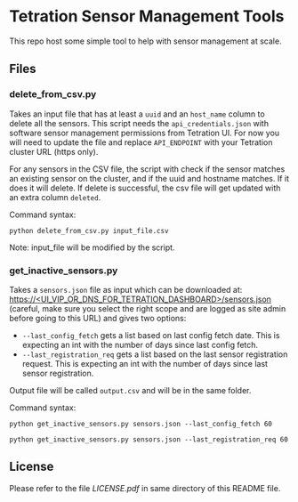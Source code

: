 # Tetration Sensor Management Tools

This repo host some simple tool to help with sensor management at scale.

## Files

### delete_from_csv.py

Takes an input file that has at least a `uuid` and an `host_name` column to delete all the sensors. This script needs the `api_credentials.json` with software sensor management permissions from Tetration UI. For now you will need to update the file and replace `API_ENDPOINT` with your Tetration cluster URL (https only).

For any sensors in the CSV file, the script with check if the sensor matches an existing sensor on the cluster, and if the uuid and hostname matches. If it does it will delete. If delete is successful, the csv file will get updated with an extra column `deleted`.

Command syntax:

`python delete_from_csv.py input_file.csv`

Note: input_file will be modified by the script.

### get_inactive_sensors.py

Takes a `sensors.json` file as input which can be downloaded at: [https://<UI_VIP_OR_DNS_FOR_TETRATION_DASHBOARD>/sensors.json](https://<UI_VIP_OR_DNS_FOR_TETRATION_DASHBOARD>/sensors.json) (careful, make sure you select the right scope and are logged as site admin before going to this URL) and gives two options:

- `--last_config_fetch` gets a list based on last config fetch date. This is expecting an int with the number of days since last config fetch.
- `--last_registration_req` gets a list based on the last sensor registration request. This is expecting an int with the number of days since last sensor registration.

Output file will be called `output.csv` and will be in the same folder.

Command syntax:

`python get_inactive_sensors.py sensors.json --last_config_fetch 60`

`python get_inactive_sensors.py sensors.json --last_registration_req 60`

## License

Please refer to the file *LICENSE.pdf* in same directory of this README file.
